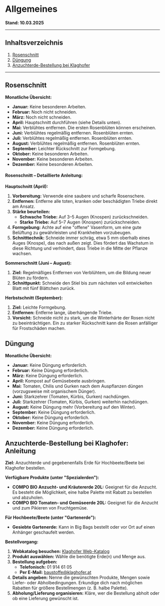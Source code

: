 # Allgemeines
**Stand: 10.03.2025**

---

## Inhaltsverzeichnis

1.  [Rosenschnitt](#rosenschnitt)
2.  [Düngung](#duengen)
3.  [Anzuchterde-Bestellung bei Klaghofer](#anzuchterde-bestellung)

---

## Rosenschnitt

**Monatliche Übersicht:**

*   **Januar:** Keine besonderen Arbeiten.
*   **Februar:** Noch nicht schneiden.
*   **März:** Noch nicht schneiden.
*   **April:** Hauptschnitt durchführen (siehe Details unten).
*   **Mai:** Verblühtes entfernen. Die ersten Rosenblüten können erscheinen.
*   **Juni:** Verblühtes regelmäßig entfernen. Rosenblüten ernten.
*   **Juli:** Verblühtes regelmäßig entfernen. Rosenblüten ernten.
*   **August:** Verblühtes regelmäßig entfernen. Rosenblüten ernten.
*   **September:** Leichter Rückschnitt zur Formgebung.
*   **Oktober:** Keine besonderen Arbeiten.
*   **November:** Keine besonderen Arbeiten.
*   **Dezember:** Keine besonderen Arbeiten.

#### Rosenschnitt – Detaillierte Anleitung:

**Hauptschnitt (April):**

1.  **Vorbereitung:** Verwende eine saubere und scharfe Rosenschere.
2.  **Entfernen:** Entferne alle toten, kranken oder beschädigten Triebe direkt am Ansatz.
3.  **Stärke beurteilen:**
    *   **Schwache Triebe:** Auf 3–5 Augen (Knospen) zurückschneiden.
    *   **Starke Triebe:** Auf 5–7 Augen (Knospen) zurückschneiden.
4.  **Formgebung:** Achte auf eine "offene" Vasenform, um eine gute Belüftung zu gewährleisten und Krankheiten vorzubeugen.
5.  **Schnitttechnik:** Schneide immer schräg, etwa 5 mm oberhalb eines Auges (Knospe), das nach außen zeigt. Dies fördert das Wachstum in diese Richtung und verhindert, dass Triebe in die Mitte der Pflanze wachsen.

**Sommerschnitt (Juni – August):**

1.  **Ziel:** Regelmäßiges Entfernen von Verblühtem, um die Bildung neuer Blüten zu fördern.
2.  **Schnittpunkt:** Schneide den Stiel bis zum nächsten voll entwickelten Blatt mit fünf Blättchen zurück.

**Herbstschnitt (September):**

1.  **Ziel:** Leichte Formgebung.
2.  **Entfernen:** Entferne lange, überhängende Triebe.
3.  **Vorsicht:** Schneide nicht zu stark, um die Winterhärte der Rosen nicht zu beeinträchtigen. Ein zu starker Rückschnitt kann die Rosen anfälliger für Frostschäden machen.

## Düngung

**Monatliche Übersicht:**

*   **Januar:** Keine Düngung erforderlich.
*   **Februar:** Keine Düngung erforderlich.
*   **März:** Keine Düngung erforderlich.
*   **April:** Kompost auf Gemüsebeete ausbringen.
*   **Mai:** Tomaten, Chilis und Gurken nach dem Auspflanzen düngen (vorzugsweise mit organischem Dünger).
*   **Juni:** Starkzehrer (Tomaten, Kürbis, Gurken) nachdüngen.
*   **Juli:** Starkzehrer (Tomaten, Kürbis, Gurken) weiterhin nachdüngen.
*   **August:** Keine Düngung mehr (Vorbereitung auf den Winter).
*   **September:** Keine Düngung erforderlich.
*   **Oktober:** Keine Düngung erforderlich.
*   **November:** Keine Düngung erforderlich.
*   **Dezember:** Keine Düngung erforderlich.

## <a name="anzuchterde-bestellung"></a>Anzuchterde-Bestellung bei Klaghofer: Anleitung

**Ziel:** Anzuchterde und gegebenenfalls Erde für Hochbeete/Beete bei Klaghofer bestellen.

**Verfügbare Produkte (unter "Spezialerden"):**

*   **COMPO BIO Anzucht- und Kräutererde 20L:** Geeignet für die Anzucht. Es besteht die Möglichkeit, eine halbe Palette mit Rabatt zu bestellen und abzuholen.
*   **COMPO BIO Tomaten- und Gemüseerde 20L:** Geeignet für die Anzucht und zum Pikieren von Fruchtgemüse.

**Für Hochbeete/Beete (unter "Gartenerde"):**

*   **Gesiebte Gartenerde:** Kann in Big Bags bestellt oder vor Ort auf einen Anhänger geschaufelt werden.

**Bestellvorgang:**

1.  **Webkatalog besuchen:** [Klaghofer Web-Katalog](https://klaghofer.com/webkatalog/gartenbedarf/erden.html)
2.  **Produkt auswählen:** Wähle die benötigte Erde(n) und Menge aus.
3.  **Bestellung aufgeben:**
    *   **Telefonisch:** 01 914 61 05
    *   **Per E-Mail:** baustoffe@klaghofer.at
4.  **Details angeben:** Nenne die gewünschten Produkte, Mengen sowie Liefer- oder Abholbedingungen. Erkundige dich nach möglichen Rabatten für größere Bestellmengen (z. B. halbe Palette).
5.  **Abholung/Lieferung organisieren:** Kläre, wer die Bestellung abholt oder ob eine Lieferung gewünscht ist.
